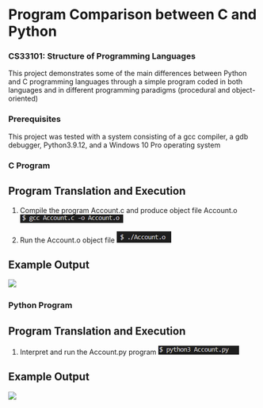 # Program Comparison between C and Python
### CS33101: Structure of Programming Languages
This project demonstrates some of the main differences between Python and C programming languages through a simple program coded in both languages and in different programming paradigms (procedural and object-oriented)

### Prerequisites
This project was tested with a system consisting of a gcc compiler, a gdb debugger, Python3.9.12, and a Windows 10 Pro operating system

### C Program
## Program Translation and Execution
1. Compile the program Account.c and produce object file Account.o
![](/documentation_images/compileC.PNG)

2. Run the Account.o object file
![](/documentation_images/executeC.PNG)

## Example Output
![](sample_output_C.PNG)

### Python Program
## Program Translation and Execution
1. Interpret and run the Account.py program
![](/documentation_images/executePy.PNG)

## Example Output
![](sample_output_Py.PNG)

 
